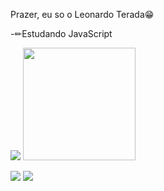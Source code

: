 Prazer, eu so o Leonardo Terada😁

-✏Estudando JavaScript

<div aling="center">
  <img altura="180em" src="https://github-readme-stats.vercel.app/api?username=LeonardoTerada&show_icons=true&theme=dark&include_all_commits=true&count_private=true"/>
  <img height="180em" src="https://github-readme-stats.vercel.app/api/top-langs/?username=LeonardoTerada&layout=compact&langs_count=7&theme=drak"/>
</div>

 <a href = "mailto:teradaleo@gmail.com"><img src="https://img.shields.io/badge/-Gmail-%23333?style=for-the-badge&logo=gmail&logoColor=white" target="_blank"></a>
  <a href="https://www.linkedin.com/in/leonardo-terada-76579618a/" target="_blank"><img src="https://img.shields.io/badge/-LinkedIn-%230077B5?style=for-the-badge&logo=linkedin&logoColor=white" target="_blank"></a> 
